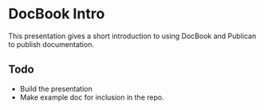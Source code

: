 # DocBook Intro

This presentation gives a short introduction to using DocBook and Publican to publish documentation.

## Todo

* Build the presentation
* Make example doc for inclusion in the repo.
